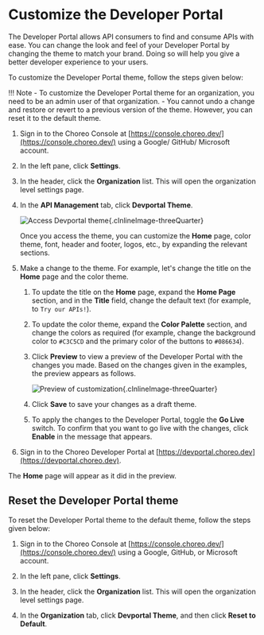 # Customize the Developer Portal

The Developer Portal allows API consumers to find and consume APIs with ease. You can change the look and feel of your Developer Portal by changing the theme to match your brand. Doing so will help you give a better developer experience to your users.

To customize the Developer Portal theme, follow the steps given below:

!!! Note
    - To customize the Developer Portal theme for an organization, you need to be an admin user of that organization.
    - You cannot undo a change and restore or revert to a previous version of the theme. However, you can reset it to the default theme.

1. Sign in to the Choreo Console at [https://console.choreo.dev/](https://console.choreo.dev/) using a Google/ GitHub/ Microsoft account.


2. In the left pane, click **Settings**.

4. In the header, click the **Organization** list. This will open the organization level settings page. 

5. In the **API Management** tab, click **Devportal Theme**.

    ![Access Devportal theme](../assets/img/administer/devportal-theme/access-devportal-theme.png){.cInlineImage-threeQuarter}

    Once you access the theme, you can customize the **Home** page, color theme, font, header and footer, logos, etc., by expanding the relevant sections.

6. Make a change to the theme. For example, let's change the title on the **Home** page and the color theme. 

    1. To update the title on the **Home** page, expand the **Home Page** section, and in the **Title** field, change the default text (for example, to `Try our APIs!`).
   
    2. To update the color theme, expand the **Color Palette** section, and change the colors as required (for example, change the background color to `#C3C5CD` and the primary color of the buttons to `#086634`).
   
    3. Click **Preview** to view a preview of the Developer Portal with the changes you made. Based on the changes given in the examples, the preview appears as follows.

         ![Preview of customization](../assets/img/administer/devportal-theme/preview-of-customization.png){.cInlineImage-threeQuarter}
   
    4. Click **Save** to save your changes as a draft theme.
    
    5. To apply the changes to the Developer Portal, toggle the **Go Live** switch. To confirm that you want to go live with the changes, click **Enable** in the message that appears.
    	
7. Sign in to the Choreo Developer Portal at [https://devportal.choreo.dev](https://devportal.choreo.dev).

The **Home** page will appear as it did in the preview.

## Reset the Developer Portal theme

To reset the Developer Portal theme to the default theme, follow the steps given below:

1. Sign in to the Choreo Console at [https://console.choreo.dev/](https://console.choreo.dev/) using a Google, GitHub, or Microsoft account.

2. In the left pane, click **Settings**.

3. In the header, click the **Organization** list. This will open the organization level settings page. 

4. In the **Organization** tab, click **Devportal Theme**, and then click **Reset to Default**.

